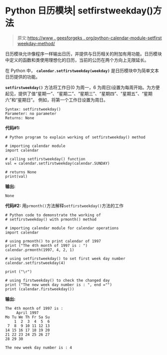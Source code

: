 # Python 日历模块| setfirstweekday()方法

> 原文:[https://www . geesforgeks . org/python-calendar-module-setfirst weekday-method/](https://www.geeksforgeeks.org/python-calendar-module-setfirstweekday-method/)

日历模块允许像程序一样输出日历，并提供与日历相关的附加有用功能。日历模块中定义的函数和类使用理想化的日历，当前的公历在两个方向上无限延长。

在 Python 中， **`calendar.setfirstweekday(weekday)`** 是日历模块中为简单文本日历提供的功能。

**`setfirstweekday()`** 方法将工作日(0 为周一，6 为周日)设置为每周开始。为方便起见，提供了值“星期一”、“星期二”、“星期三”、“星期四”、“星期五”、“星期六”和“星期日”。
例如，将第一个工作日设置为周日。

```
Syntax: setfirstweekday()
Parameter: no parameter
Returns: None
```

**代码#1:**

```
# Python program to explain working of setfirstweekday() method

# importing calendar module
import calendar

# calling setfirstweekday() function
val = calendar.setfirstweekday(calendar.SUNDAY)

# returns None
print(val)
```

**输出:**

```
None
```

**代码#2:** 用`prmonth()`方法解释`setfirstweekday()`方法的工作

```
# Python code to demonstrate the working of 
# setfirstweekday() with prmonth() method

# importing calendar module for calendar operations 
import calendar 

# using prmonth() to print calendar of 1997 
print ("The 4th month of 1997 is : ") 
calendar.prmonth(1997, 4, 2, 1) 

# using setfirstweekday() to set first week day number 
calendar.setfirstweekday(4) 

print ("\r") 

# using firstweekday() to check the changed day 
print ("The new week day number is : ", end ="") 
print (calendar.firstweekday()) 
```

**输出:**

```
The 4th month of 1997 is : 
     April 1997
Mo Tu We Th Fr Sa Su
    1  2  3  4  5  6
 7  8  9 10 11 12 13
14 15 16 17 18 19 20
21 22 23 24 25 26 27
28 29 30

The new week day number is : 4
```